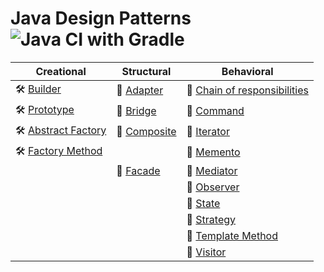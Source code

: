 # Java Design Patterns ![Java CI with Gradle](https://github.com/ElinaValieva/design-patterns/workflows/Java%20CI%20with%20Gradle/badge.svg?branch=master)


|Creational|Structural|Behavioral|
|--|--|--|
|:hammer_and_wrench: [Builder](https://github.com/ElinaValieva/design-patterns/tree/master/builder)|:memo: [Adapter](https://github.com/ElinaValieva/design-patterns/tree/master/adapter)|:running: [Chain of responsibilities](https://github.com/ElinaValieva/design-patterns/tree/master/chain-responsibilities)|
|:hammer_and_wrench: [Prototype](https://github.com/ElinaValieva/design-patterns/tree/master/prototype)|:memo: [Bridge](https://github.com/ElinaValieva/design-patterns/tree/master/bridge)| :running: [Command](https://github.com/ElinaValieva/design-patterns/tree/master/command)|
|:hammer_and_wrench: [Abstract Factory](https://github.com/ElinaValieva/design-patterns/tree/master/abstract_factory)|:memo: [Composite](https://github.com/ElinaValieva/design-patterns/tree/master/composite)| :running: [Iterator](https://github.com/ElinaValieva/design-patterns/tree/master/iterator)|
|:hammer_and_wrench: [Factory Method](https://github.com/ElinaValieva/design-patterns/tree/master/factory_method)||:running: [Memento](https://github.com/ElinaValieva/design-patterns/tree/master/memento)|
||:memo: [Facade](https://github.com/ElinaValieva/design-patterns/tree/master/facade)|:running: [Mediator](https://github.com/ElinaValieva/design-patterns/tree/master/mediator)|
|||:running: [Observer](https://github.com/ElinaValieva/design-patterns/tree/master/observer)|
|||:running: [State](https://github.com/ElinaValieva/design-patterns/tree/master/state)|
|||:running: [Strategy](https://github.com/ElinaValieva/design-patterns/tree/master/strategy)|
|||:running: [Template Method](https://github.com/ElinaValieva/design-patterns/tree/master/template-method)|
|||:running: [Visitor](https://github.com/ElinaValieva/design-patterns/tree/master/visitor)|

